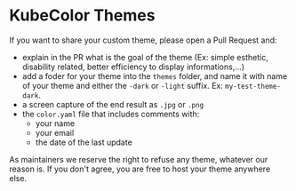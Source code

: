 # KubeColor Themes

If you want to share your custom theme, please open a Pull Request and:
- explain in the PR what is the goal of the theme (Ex: simple esthetic, disability related, better efficiency to display informations,...)
- add a foder for your theme into the `themes` folder, and name it with name of your theme and either the `-dark` or `-light` suffix. Ex: `my-test-theme-dark`.
- a screen capture of the end result as `.jpg` or `.png`
- the `color.yaml` file that includes comments with:
  - your name
  - your email
  - the date of the last update

As maintainers we reserve the right to refuse any theme, whatever our reason is. If you don't agree, you are free to host your theme anywhere else. 